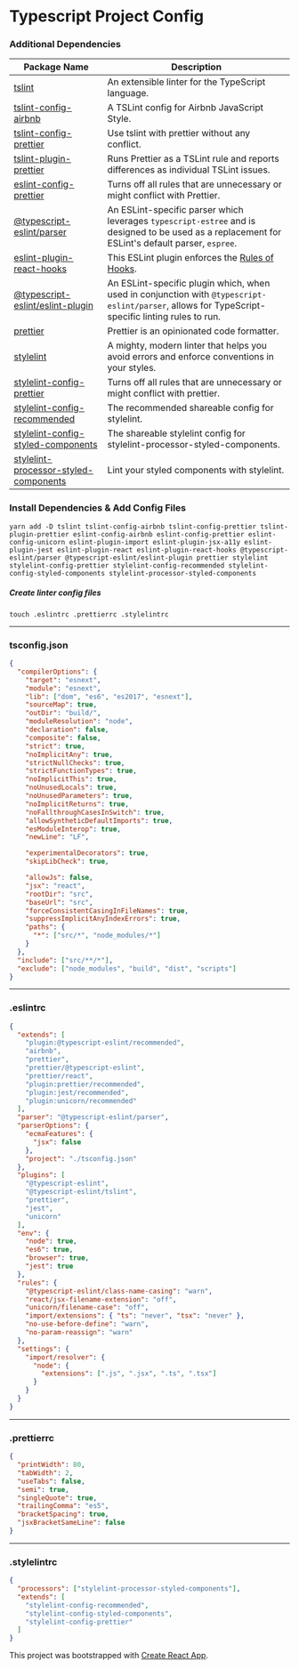 # Typescript Project Config

### Additional Dependencies

| Package Name                          | Description   |
| ------------------------------------- | ------------- |
| [tslint](https://github.com/palantir/tslint) | An extensible linter for the TypeScript language. |
| [tslint-config-airbnb](https://github.com/progre/tslint-config-airbnb) | A TSLint config for Airbnb JavaScript Style. |
| [tslint-config-prettier](https://github.com/prettier/tslint-config-prettier) | Use tslint with prettier without any conflict. |
| [tslint-plugin-prettier](https://github.com/prettier/tslint-plugin-prettier) | Runs Prettier as a TSLint rule and reports differences as individual TSLint issues. |
| [eslint-config-prettier](https://github.com/prettier/eslint-config-prettier) | Turns off all rules that are unnecessary or might conflict with Prettier. |
| [@typescript-eslint/parser](https://github.com/eslint/typescript-eslint-parser) | An ESLint-specific parser which leverages `typescript-estree` and is designed to be used as a replacement for ESLint's default parser, `espree`. |
| [eslint-plugin-react-hooks](https://www.npmjs.com/package/eslint-plugin-react-hooks) | This ESLint plugin enforces the [Rules of Hooks](https://reactjs.org/docs/hooks-rules.html). |
| [@typescript-eslint/eslint-plugin](https://github.com/typescript-eslint/typescript-eslint/tree/master/packages/eslint-plugin) | An ESLint-specific plugin which, when used in conjunction with `@typescript-eslint/parser`, allows for TypeScript-specific linting rules to run. |
| [prettier](https://github.com/prettier/prettier) | Prettier is an opinionated code formatter. |
| [stylelint](https://github.com/stylelint/stylelint) | A mighty, modern linter that helps you avoid errors and enforce conventions in your styles. |
| [stylelint-config-prettier](https://github.com/prettier/stylelint-config-prettier) | Turns off all rules that are unnecessary or might conflict with prettier. |
| [stylelint-config-recommended](https://github.com/stylelint/stylelint-config-recommended) | The recommended shareable config for stylelint. |
| [stylelint-config-styled-components](https://github.com/styled-components/stylelint-config-styled-components) | The shareable stylelint config for stylelint-processor-styled-components. |
| [stylelint-processor-styled-components](https://github.com/styled-components/stylelint-processor-styled-components) | Lint your styled components with stylelint. |

### Install Dependencies & Add Config Files

`yarn add -D tslint tslint-config-airbnb tslint-config-prettier tslint-plugin-prettier eslint-config-airbnb eslint-config-prettier eslint-config-unicorn eslint-plugin-import eslint-plugin-jsx-a11y eslint-plugin-jest eslint-plugin-react eslint-plugin-react-hooks @typescript-eslint/parser @typescript-eslint/eslint-plugin prettier stylelint stylelint-config-prettier stylelint-config-recommended stylelint-config-styled-components stylelint-processor-styled-components`

##### Create linter config files

`touch .eslintrc .prettierrc .stylelintrc`

---

### tsconfig.json

```json
{
  "compilerOptions": {
    "target": "esnext",
    "module": "esnext",
    "lib": ["dom", "es6", "es2017", "esnext"],
    "sourceMap": true,
    "outDir": "build/",
    "moduleResolution": "node",
    "declaration": false,
    "composite": false,
    "strict": true,
    "noImplicitAny": true,
    "strictNullChecks": true,
    "strictFunctionTypes": true,
    "noImplicitThis": true,
    "noUnusedLocals": true,
    "noUnusedParameters": true,
    "noImplicitReturns": true,
    "noFallthroughCasesInSwitch": true,
    "allowSyntheticDefaultImports": true,
    "esModuleInterop": true,
    "newLine": "LF",

    "experimentalDecorators": true,
    "skipLibCheck": true,

    "allowJs": false,
    "jsx": "react",
    "rootDir": "src",
    "baseUrl": "src",
    "forceConsistentCasingInFileNames": true,
    "suppressImplicitAnyIndexErrors": true,
    "paths": {
      "*": ["src/*", "node_modules/*"]
    }
  },
  "include": ["src/**/*"],
  "exclude": ["node_modules", "build", "dist", "scripts"]
}
```

---

### .eslintrc

```json
{
  "extends": [
    "plugin:@typescript-eslint/recommended",
    "airbnb",
    "prettier",
    "prettier/@typescript-eslint",
    "prettier/react",
    "plugin:prettier/recommended",
    "plugin:jest/recommended",
    "plugin:unicorn/recommended"
  ],
  "parser": "@typescript-eslint/parser",
  "parserOptions": {
    "ecmaFeatures": {
      "jsx": false
    },
    "project": "./tsconfig.json"
  },
  "plugins": [
    "@typescript-eslint",
    "@typescript-eslint/tslint",
    "prettier",
    "jest",
    "unicorn"
  ],
  "env": {
    "node": true,
    "es6": true,
    "browser": true,
    "jest": true
  },
  "rules": {
    "@typescript-eslint/class-name-casing": "warn",
    "react/jsx-filename-extension": "off",
    "unicorn/filename-case": "off",
    "import/extensions": { "ts": "never", "tsx": "never" },
    "no-use-before-define": "warn",
    "no-param-reassign": "warn"
  },
  "settings": {
    "import/resolver": {
      "node": {
        "extensions": [".js", ".jsx", ".ts", ".tsx"]
      }
    }
  }
}
```

---

### .prettierrc

```json
{
  "printWidth": 80,
  "tabWidth": 2,
  "useTabs": false,
  "semi": true,
  "singleQuote": true,
  "trailingComma": "es5",
  "bracketSpacing": true,
  "jsxBracketSameLine": false
}
```

---

### .stylelintrc

```json
{
  "processors": ["stylelint-processor-styled-components"],
  "extends": [
    "stylelint-config-recommended",
    "stylelint-config-styled-components",
    "stylelint-config-prettier"
  ]
}
```

This project was bootstrapped with [Create React App](https://github.com/facebook/create-react-app).


